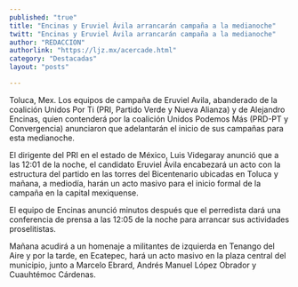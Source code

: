 ```yaml
---
published: "true"
title: "Encinas y Eruviel Ávila arrancarán campaña a la medianoche"
twitt: "Encinas y Eruviel Ávila arrancarán campaña a la medianoche"
author: "REDACCION"
authorlink: "https://ljz.mx/acercade.html"
category: "Destacadas"
layout: "posts"

---
```



  Toluca, Mex. Los equipos de campaña de Eruviel Avila, abanderado de la coalición Unidos Por Ti (PRI, Partido Verde y Nueva Alianza) y de Alejandro Encinas, quien contenderá por la coalición Unidos Podemos Más (PRD-PT y Convergencia) anunciaron que adelantarán el inicio de sus campañas para esta medianoche.



  El dirigente del PRI en el estado de México, Luis Videgaray anunció que a las 12:01 de la noche, el candidato Eruviel Ávila encabezará un acto con la estructura del partido en las torres del Bicentenario ubicadas en Toluca y mañana, a mediodía, harán un acto masivo para el inicio formal de la campaña en la capital mexiquense.



  El equipo de Encinas anunció minutos después que el perredista dará una conferencia de prensa a las 12:05 de la noche para arrancar sus actividades proselitistas.



  Mañana acudirá a un homenaje a militantes de izquierda en Tenango del Aire y por la tarde, en Ecatepec, hará un acto masivo en la plaza central del municipio, junto a Marcelo Ebrard, Andrés Manuel López Obrador y Cuauhtémoc Cárdenas.

